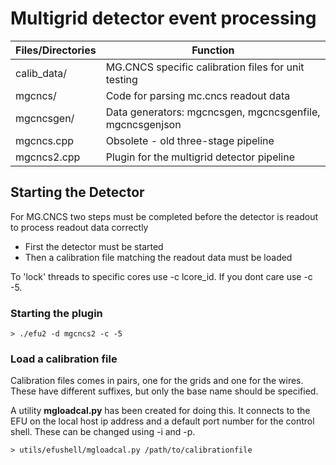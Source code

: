 # Multigrid detector event processing


Files/Directories     | Function
-------------         | -------------
calib_data/           | MG.CNCS specific calibration files for unit testing
mgcncs/               | Code for parsing mc.cncs readout data
mgcncsgen/            | Data generators: mgcncsgen, mgcncsgenfile, mgcncsgenjson
mgcncs.cpp            | Obsolete - old three-stage pipeline
mgcncs2.cpp           | Plugin for the multigrid detector pipeline

## Starting the Detector
For MG.CNCS two steps must be completed before the detector is readout to process
readout data correctly
 * First the detector must be started
 * Then a calibration file matching the readout data must be loaded

To 'lock' threads to specific cores use -c lcore_id. If you dont
care use -c -5.

### Starting the plugin

`> ./efu2 -d mgcncs2 -c -5`

### Load a calibration file
Calibration files comes in pairs, one for the grids and one for the wires. These
have different suffixes, but only the base name should be specified.

A utility __mgloadcal.py__ has been created for doing this. It connects to the EFU
on the local host ip address and a default port number for the control shell. These
can be changed using -i and -p.

`> utils/efushell/mgloadcal.py /path/to/calibrationfile`
